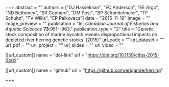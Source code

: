 +++
abstract = "" 
authors = ["DJ Hasselman", "EC Anderson", "EE Argo", "ND Bethoney", "SR Gephard", "DM Post", "BP Schondelmeier", "TF Schultz", "TV Willis", "EP Palkovacs"] 
date = "2015-11-19" 
image = "" 
image_preview = "" 
publication = "In: _Canadian Journal of Fisheries and Aquatic Sciences_ **73**:951--963." 
publication_type = "2" 
title = "Genetic stock composition of marine bycatch reveals disproportional impacts on depleted river herring genetic stocks. (2015)" 
url_code = "" 
url_dataset = "" 
url_pdf = "" 
url_project = "" 
url_slides = "" 
url_video = "" 


[[url_custom]]
name = "doi-link"
url = "https://doi.org/10.1139/cjfas-2015-0402"



[[url_custom]]
name = "github"
url = "https://github.com/eriqande/herring"

+++
